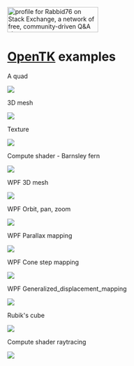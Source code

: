 <a href="https://stackexchange.com/users/7322082/rabbid76"><img src="https://stackexchange.com/users/flair/7322082.png" width="208" height="58" alt="profile for Rabbid76 on Stack Exchange, a network of free, community-driven Q&amp;A sites" title="profile for Rabbid76 on Stack Exchange, a network of free, community-driven Q&amp;A sites" /></a>

# [OpenTK](https://opentk.net/) examples

A quad

![](doc/image/OpenTK_example_1.png)

3D mesh

![](doc/image/OpenTK_example_2.png)

Texture

![](doc/image/OpenTK_example_3.png)

Compute shader - Barnsley fern

![](doc/image/OpenTK_example_4.png)

WPF 3D mesh

![](doc/image/OpenTK_WPF_example_1.png)

 WPF Orbit, pan, zoom

![](doc/image/OpenTK_orbit.png)

WPF Parallax mapping

![](doc/image/OpenTK_parallax_mapping.png)

WPF Cone step mapping

![](doc/image/OpeneTK_cone_step_mapping.png)

WPF Generalized_displacement_mapping

![](doc/image/OpenTK_generalized_displacement_mapping.png)

Rubik's cube

![](doc/image/OpenTK_rubiks.png)

Compute shader raytracing

![](doc/image/OpenTK_compute_raytracing.png)